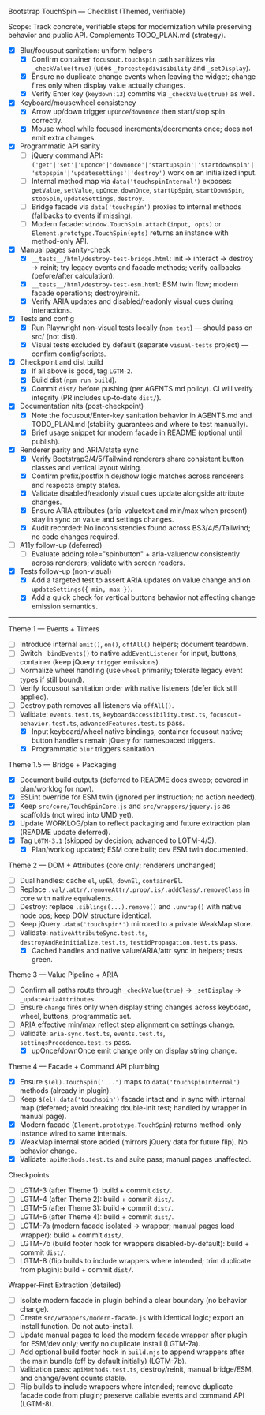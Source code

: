 Bootstrap TouchSpin — Checklist (Themed, verifiable)

Scope: Track concrete, verifiable steps for modernization while preserving behavior and public API. Complements TODO_PLAN.md (strategy).

- [x] Blur/focusout sanitation: uniform helpers
  - [x] Confirm container `focusout.touchspin` path sanitizes via `_checkValue(true)` (uses `_forcestepdivisibility` and `_setDisplay`).
  - [x] Ensure no duplicate change events when leaving the widget; change fires only when display value actually changes.
  - [x] Verify Enter key (`keydown:13`) commits via `_checkValue(true)` as well.

- [x] Keyboard/mousewheel consistency
  - [x] Arrow up/down trigger `upOnce`/`downOnce` then start/stop spin correctly.
  - [x] Mouse wheel while focused increments/decrements once; does not emit extra changes.

- [x] Programmatic API sanity
  - [ ] jQuery command API: `('get'|'set'|'uponce'|'downonce'|'startupspin'|'startdownspin'|'stopspin'|'updatesettings'|'destroy')` work on an initialized input.
  - [ ] Internal method map via `data('touchspinInternal')` exposes: `getValue`, `setValue`, `upOnce`, `downOnce`, `startUpSpin`, `startDownSpin`, `stopSpin`, `updateSettings`, `destroy`.
  - [ ] Bridge facade via `data('touchspin')` proxies to internal methods (fallbacks to events if missing).
  - [ ] Modern facade: `window.TouchSpin.attach(input, opts)` or `Element.prototype.TouchSpin(opts)` returns an instance with method-only API.

- [x] Manual pages sanity-check
  - [x] `__tests__/html/destroy-test-bridge.html`: init → interact → destroy → reinit; try legacy events and facade methods; verify callbacks (before/after calculation).
  - [x] `__tests__/html/destroy-test-esm.html`: ESM twin flow; modern facade operations; destroy/reinit.
  - [x] Verify ARIA updates and disabled/readonly visual cues during interactions.

- [x] Tests and config
  - [x] Run Playwright non-visual tests locally (`npm test`) — should pass on src/ (not dist).
  - [x] Visual tests excluded by default (separate `visual-tests` project) — confirm config/scripts.

- [x] Checkpoint and dist build
  - [x] If all above is good, tag `LGTM-2`.
  - [x] Build dist (`npm run build`).
  - [x] Commit `dist/` before pushing (per AGENTS.md policy). CI will verify integrity (PR includes up‑to‑date `dist/`).

- [x] Documentation nits (post-checkpoint)
  - [x] Note the focusout/Enter-key sanitation behavior in AGENTS.md and TODO_PLAN.md (stability guarantees and where to test manually).
  - [x] Brief usage snippet for modern facade in README (optional until publish).

- [x] Renderer parity and ARIA/state sync
  - [x] Verify Bootstrap3/4/5/Tailwind renderers share consistent button classes and vertical layout wiring.
  - [x] Confirm prefix/postfix hide/show logic matches across renderers and respects empty states.
  - [x] Validate disabled/readonly visual cues update alongside attribute changes.
  - [x] Ensure ARIA attributes (aria-valuetext and min/max when present) stay in sync on value and settings changes.
  - [x] Audit recorded: No inconsistencies found across BS3/4/5/Tailwind; no code changes required.

- [ ] A11y follow-up (deferred)
  - [ ] Evaluate adding role="spinbutton" + aria-valuenow consistently across renderers; validate with screen readers.

- [x] Tests follow-up (non-visual)
  - [x] Add a targeted test to assert ARIA updates on value change and on `updateSettings({ min, max })`.
  - [x] Add a quick check for vertical buttons behavior not affecting change emission semantics.

---

Theme 1 — Events + Timers
- [ ] Introduce internal `emit()`, `on()`, `offAll()` helpers; document teardown.
- [ ] Switch `_bindEvents()` to native `addEventListener` for input, buttons, container (keep jQuery `trigger` emissions).
- [ ] Normalize wheel handling (use `wheel` primarily; tolerate legacy event types if still bound).
- [ ] Verify focusout sanitation order with native listeners (defer tick still applied).
- [ ] Destroy path removes all listeners via `offAll()`.
- [ ] Validate: `events.test.ts`, `keyboardAccessibility.test.ts`, `focusout-behavior.test.ts`, `advancedFeatures.test.ts` pass.
  - [x] Input keyboard/wheel native bindings, container focusout native; button handlers remain jQuery for namespaced triggers.
  - [x] Programmatic `blur` triggers sanitation.

Theme 1.5 — Bridge + Packaging
- [x] Document build outputs (deferred to README docs sweep; covered in plan/worklog for now).
- [x] ESLint override for ESM twin (ignored per instruction; no action needed).
- [x] Keep `src/core/TouchSpinCore.js` and `src/wrappers/jquery.js` as scaffolds (not wired into UMD yet).
- [x] Update WORKLOG/plan to reflect packaging and future extraction plan (README update deferred).
- [x] Tag `LGTM-3.1` (skipped by decision; advanced to LGTM-4/5).
  - [x] Plan/worklog updated; ESM core built; dev ESM twin documented.

Theme 2 — DOM + Attributes (core only; renderers unchanged)
- [ ] Dual handles: cache `el`, `upEl`, `downEl`, `containerEl`.
- [ ] Replace `.val/.attr/.removeAttr/.prop/.is/.addClass/.removeClass` in core with native equivalents.
- [ ] Destroy: replace `.siblings(...).remove()` and `.unwrap()` with native node ops; keep DOM structure identical.
- [ ] Keep jQuery `.data('touchspin*')` mirrored to a private WeakMap store.
- [ ] Validate: `nativeAttributeSync.test.ts`, `destroyAndReinitialize.test.ts`, `testidPropagation.test.ts` pass.
  - [x] Cached handles and native value/ARIA/attr sync in helpers; tests green.

Theme 3 — Value Pipeline + ARIA
- [ ] Confirm all paths route through `_checkValue(true)` → `_setDisplay` → `_updateAriaAttributes`.
- [ ] Ensure `change` fires only when display string changes across keyboard, wheel, buttons, programmatic set.
- [ ] ARIA effective min/max reflect step alignment on settings change.
- [ ] Validate: `aria-sync.test.ts`, `events.test.ts`, `settingsPrecedence.test.ts` pass.
  - [x] upOnce/downOnce emit change only on display string change.

Theme 4 — Facade + Command API plumbing
- [x] Ensure `$(el).TouchSpin('...')` maps to `data('touchspinInternal')` methods (already in plugin).
- [ ] Keep `$(el).data('touchspin')` facade intact and in sync with internal map (deferred; avoid breaking double-init test; handled by wrapper in manual page).
- [x] Modern facade (`Element.prototype.TouchSpin`) returns method-only instance wired to same internals.
- [x] WeakMap internal store added (mirrors jQuery data for future flip). No behavior change.
- [x] Validate: `apiMethods.test.ts` and suite pass; manual pages unaffected.

Checkpoints
- [ ] LGTM-3 (after Theme 1): build + commit `dist/`.
- [ ] LGTM-4 (after Theme 2): build + commit `dist/`.
- [ ] LGTM-5 (after Theme 3): build + commit `dist/`.
- [ ] LGTM-6 (after Theme 4): build + commit `dist/`.
 - [ ] LGTM-7a (modern facade isolated → wrapper; manual pages load wrapper): build + commit `dist/`.
 - [ ] LGTM-7b (build footer hook for wrappers disabled-by-default): build + commit `dist/`.
 - [ ] LGTM-8 (flip builds to include wrappers where intended; trim duplicate from plugin): build + commit `dist/`.

Wrapper‑First Extraction (detailed)
- [ ] Isolate modern facade in plugin behind a clear boundary (no behavior change).
- [ ] Create `src/wrappers/modern-facade.js` with identical logic; export an install function. Do not auto-install.
- [ ] Update manual pages to load the modern facade wrapper after plugin for ESM/dev only; verify no duplicate install (LGTM-7a).
- [ ] Add optional build footer hook in `build.mjs` to append wrappers after the main bundle (off by default initially) (LGTM-7b).
- [ ] Validation pass: `apiMethods.test.ts`, destroy/reinit, manual bridge/ESM, and change/event counts stable.
- [ ] Flip builds to include wrappers where intended; remove duplicate facade code from plugin; preserve callable events and command API (LGTM-8).

